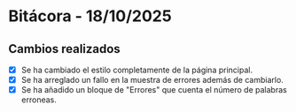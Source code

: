 # Bitácora - 18/10/2025

## Cambios realizados

- [x] Se ha cambiado el estilo completamente de la página principal.
- [x] Se ha arreglado un fallo en la muestra de errores además de cambiarlo.
- [x] Se ha añadido un bloque de "Errores" que cuenta el número de palabras erroneas.
